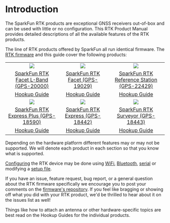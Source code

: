 # Introduction

The SparkFun RTK products are exceptional GNSS receivers out-of-box and can be used with little or no configuration. This RTK Product Manual provides detailed descriptions of all the available features of the RTK products.

The line of RTK products offered by SparkFun all run identical firmware. The [RTK firmware](https://github.com/sparkfun/SparkFun_RTK_Firmware) and this guide cover the following products:

<table class="table table-hover table-striped table-bordered">
  <tr align="center">
   <td><a href="https://www.sparkfun.com/products/20000"><img src="https://cdn.sparkfun.com//assets/parts/1/9/7/4/6/20000-SparkFun_RTK_Facet_L-Band-01.jpg"></a></td>
   <td><a href="https://www.sparkfun.com/products/19029"><img src="https://cdn.sparkfun.com//assets/parts/1/8/6/3/0/RTK_Facet_Photos-01.jpg"></a></td>
   <td><a href="https://www.sparkfun.com/products/22429"><img src="https://cdn.sparkfun.com/assets/parts/2/2/5/2/3/SparkFun_GNSS_RTK_Reference_Station_-_05.jpg"></a></td>
  </tr>
  <tr align="center">
    <td><a href="https://www.sparkfun.com/products/20000">SparkFun RTK Facet L-Band (GPS-20000)</a></td>
    <td><a href="https://www.sparkfun.com/products/19029">SparkFun RTK Facet (GPS-19029)</a></td>
    <td><a href="https://www.sparkfun.com/products/22429">SparkFun RTK Reference Station (GPS-22429)</a></td>
  </tr>
  <tr align="center">
    <td><a href="https://learn.sparkfun.com/tutorials/sparkfun-rtk-facet-l-band-hookup-guide">Hookup Guide</a></td>
    <td><a href="https://learn.sparkfun.com/tutorials/sparkfun-rtk-facet-hookup-guide">Hookup Guide</a></td>
    <td><a href="https://learn.sparkfun.com/tutorials/sparkfun-rtk-reference-station-hookup-guide">Hookup Guide</a></td>
  </tr>
  <tr align="center">
   <td><a href="https://www.sparkfun.com/products/18590"><img src="https://cdn.sparkfun.com//assets/parts/1/8/0/7/5/18590-SparkFun_RTK_Express_Plus-04.jpg"></a></td>
   <td><a href="https://www.sparkfun.com/products/18442"><img src="https://cdn.sparkfun.com//assets/parts/1/7/2/4/1/18019-SparkFun_RTK_Express-09.jpg"></a></td>
   <td><a href="https://www.sparkfun.com/products/18443"><img src="https://cdn.sparkfun.com//assets/parts/1/6/4/0/1/17369-SparkFun_RTK_Surveyor-14.jpg"></a></td>
  </tr>
  <tr align="center">
    <td><a href="https://www.sparkfun.com/products/18590">SparkFun RTK Express Plus (GPS-18590)</a></td>
    <td><a href="https://www.sparkfun.com/products/18442">SparkFun RTK Express (GPS-18442)</a></td>
    <td><a href="https://www.sparkfun.com/products/18443">SparkFun RTK Surveyor (GPS-18443)</a></td>
  </tr>
  <tr align="center">
    <td><a href="https://learn.sparkfun.com/tutorials/sparkfun-rtk-express-hookup-guide">Hookup Guide</a></td>
    <td><a href="https://learn.sparkfun.com/tutorials/sparkfun-rtk-express-hookup-guide">Hookup Guide</a></td>
    <td><a href="https://learn.sparkfun.com/tutorials/sparkfun-rtk-surveyor-hookup-guide">Hookup Guide</a></td>
  </tr>
</table>

Depending on the hardware platform different features may or may not be supported. We will denote each product in each section so that you know what is supported.

[Configuring](system_configuration.md) the RTK device
may be done using [WiFi](configure_with_wifi.md), [Bluetooth](configure_with_bluetooth.md), 
[serial](configure_with_serial.md)
or modifying a [setup file](configure_with_settings_file.md).

If you have an issue, feature request, bug report, or a general question about the RTK firmware specifically we encourage you to post your comments on the [firmware's repository](https://github.com/sparkfun/SparkFun_RTK_Firmware/issues). If you feel like bragging or showing off what you did with your RTK product, we'd be thrilled to hear about it on the issues list as well!

Things like how to attach an antenna or other hardware-specific topics are best read on the Hookup Guides for the individual products.

<!-- tutorials_by_id(1463, 1857, 2188) -->
